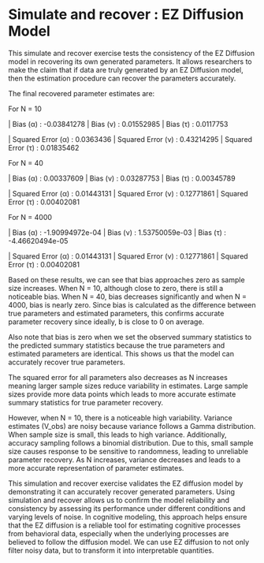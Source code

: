 # Simulate and recover : EZ Diffusion Model 

This simulate and recover exercise tests the consistency of the EZ Diffusion model in recovering its own generated parameters. It allows researchers to make the claim that if data are truly generated by an EZ Diffusion model, then the estimation procedure can recover the parameters accurately. 

The final recovered parameter estimates are: 

For N = 10 

| Bias (α) : -0.03841278 | Bias (ν) : 0.01552985 | Bias (τ) : 0.0117753 

| Squared Error (α) : 0.0363436  | Squared Error (ν) : 0.43214295 | Squared Error (τ) : 0.01835462  

For N = 40 

| Bias (α) : 0.00337609 | Bias (ν) : 0.03287753 | Bias (τ) : 0.00345789

| Squared Error (α) : 0.01443131  | Squared Error (ν) : 0.12771861  | Squared Error (τ) : 0.00402081  

For N = 4000

| Bias (α) : -1.90994972e-04  | Bias (ν) : 1.53750059e-03 | Bias (τ) : -4.46620494e-05

| Squared Error (α) : 0.01443131  | Squared Error (ν) : 0.12771861  | Squared Error (τ) : 0.00402081  

Based on these results, we can see that bias approaches zero as sample size increases. 
When N = 10, although close to zero, there is still a noticeable bias. 
When N = 40, bias decreases significantly and when N = 4000, bias is nearly zero. 
Since bias is calculated as the difference between true parameters and estimated parameters, this confirms accurate parameter recovery since ideally, b is close to 0 on average. 

Also note that bias is zero when we set the observed summary statistics to the predicted summary statistics because the true parameters and estimated parameters are identical. This shows us that the model can accurately recover true parameters. 

The squared error for all parameters also decreases as N increases meaning larger sample sizes reduce variability in estimates. Large sample sizes provide more data points which leads to more accurate estimate summary statistics for true parameter recovery. 

However, when N = 10, there is a noticeable high variability. Variance estimates (V_obs) are noisy because variance follows a Gamma distribution. When sample size is small, this leads to high variance.
Additionally, accuracy sampling follows a binomial distribution. Due to this, small sample size causes response to be sensitive to randomness, leading to unreliable parameter recovery. As N increases, variance decreases and leads to a more accurate representation of parameter estimates. 


This simulation and recover exercise validates the EZ diffusion model by demonstrating it can accurately recover generated parameters. Using simulation and recover allows us to confirm the model reliability and consistency by assessing its performance under different conditions and varying levels of noise. In cognitive modeling, this approach helps ensure that the EZ diffusion is a reliable tool for estimating cognitive processes from behavioral data, especially when the underlying processes are believed to follow the diffusion model. We can use EZ diffusion to not only filter noisy data, but to transform it into interpretable quantities. 
